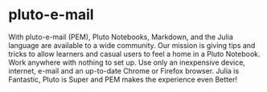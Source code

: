 # pluto-e-mail
With pluto-e-mail (PEM), Pluto Notebooks, Markdown, and
the Julia language are available to a wide community.
Our mission is giving tips and tricks to allow learners
and casual users to feel a home in a Pluto Notebook.
Work anywhere with nothing to set up.  Use only an
inexpensive device, internet, e-mail and an up-to-date
Chrome or Firefox browser.  Julia is Fantastic, Pluto
is Super and PEM makes the experience even Better!
